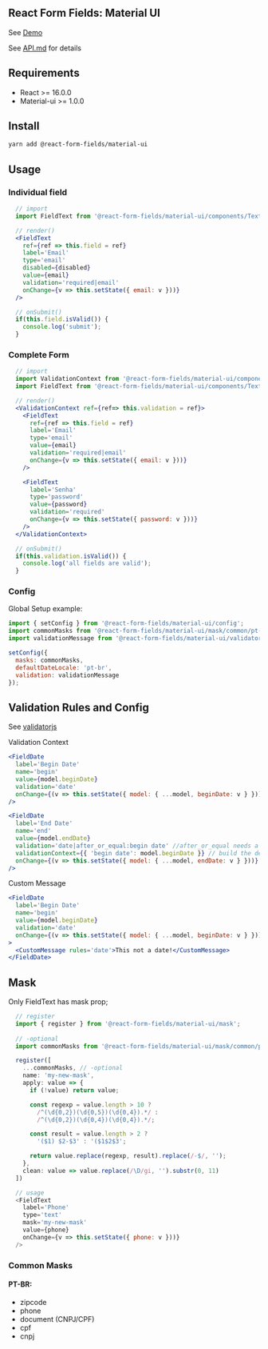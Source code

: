 React Form Fields: Material UI
------------------------------

See [Demo](https://react-form-fields.github.io/material-ui)

See [API.md](https://github.com/react-form-fields/material-ui/blob/master/API.md) for details

## Requirements 

* React >= 16.0.0
* Material-ui >= 1.0.0

## Install

```bash
yarn add @react-form-fields/material-ui
```

## Usage

### Individual field

```jsx
  // import
  import FieldText from '@react-form-fields/material-ui/components/Text';

  // render()
  <FieldText
    ref={ref => this.field = ref}
    label='Email'
    type='email'
    disabled={disabled}
    value={email}
    validation='required|email'
    onChange={v => this.setState({ email: v }))}
  />

  // onSubmit()
  if(this.field.isValid()) { 
    console.log('submit');
  }
```

### Complete Form

```jsx
  // import
  import ValidationContext from '@react-form-fields/material-ui/components/ValidationContext';
  import FieldText from '@react-form-fields/material-ui/components/Text';

  // render()
  <ValidationContext ref={ref=> this.validation = ref}>
    <FieldText
      ref={ref => this.field = ref}
      label='Email'
      type='email'
      value={email}
      validation='required|email'
      onChange={v => this.setState({ email: v }))}
    />

    <FieldText
      label='Senha'
      type='password'
      value={password}
      validation='required'
      onChange={v => this.setState({ password: v }))}
    />
  </ValidationContext>

  // onSubmit()
  if(this.validation.isValid()) { 
    console.log('all fields are valid');
  }
```

### Config

Global Setup example:

```js
import { setConfig } from '@react-form-fields/material-ui/config';
import commonMasks from '@react-form-fields/material-ui/mask/common/pt-br';
import validationMessage from '@react-form-fields/material-ui/validator/custom-languages/pt-br';

setConfig({
  masks: commonMasks,
  defaultDateLocale: 'pt-br',
  validation: validationMessage
});
```

## Validation Rules and Config

See [validatorjs](https://github.com/skaterdav85/validatorjs)

Validation Context

```jsx
<FieldDate
  label='Begin Date'
  name='begin'
  value={model.beginDate}
  validation='date'
  onChange={(v => this.setState({ model: { ...model, beginDate: v } }))}
/>

<FieldDate
  label='End Date'
  name='end'
  value={model.endDate}
  validation='date|after_or_equal:begin date' //after_or_equal needs a value from other prop (ex: 'begin date')
  validationContext={{ 'begin date': model.beginDate }} // build the dependency object as you needed
  onChange={(v => this.setState({ model: { ...model, endDate: v } }))}
/>
```

Custom Message

```jsx
<FieldDate
  label='Begin Date'
  name='begin'
  value={model.beginDate}
  validation='date'
  onChange={(v => this.setState({ model: { ...model, beginDate: v } }))}
>
  <CustomMessage rules='date'>This not a date!</CustomMessage>
</FieldDate>
```

## Mask

Only FieldText has mask prop;

```js
  // register
  import { register } from '@react-form-fields/material-ui/mask';
   
  // -optional
  import commonMasks from '@react-form-fields/material-ui/mask/common/pt-br';

  register([
    ...commonMasks, // -optional
    name: 'my-new-mask',
    apply: value => {
      if (!value) return value;

      const regexp = value.length > 10 ?
        /^(\d{0,2})(\d{0,5})(\d{0,4}).*/ :
        /^(\d{0,2})(\d{0,4})(\d{0,4}).*/;

      const result = value.length > 2 ?
        '($1) $2-$3' : '($1$2$3';

      return value.replace(regexp, result).replace(/-$/, '');
    },
    clean: value => value.replace(/\D/gi, '').substr(0, 11)
  ])

  // usage
  <FieldText
    label='Phone'
    type='text'
    mask='my-new-mask'
    value={phone}
    onChange={v => this.setState({ phone: v }))}
  />
```

### Common Masks

#### PT-BR:

* zipcode
* phone
* document (CNPJ/CPF)
* cpf
* cnpj